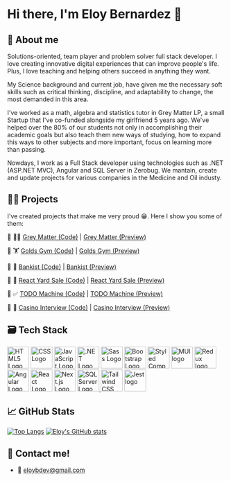 # Hi there, I'm Eloy Bernardez 👋

## 🖖 About me
Solutions-oriented, team player and problem solver full stack developer. I love creating innovative digital experiences that can improve people's life. Plus, I love teaching and helping others succeed in anything they want.

My Science background and current job, have given me the necessary soft skills such as critical thinking, discipline, and adaptability to change, the most demanded in this area.

I've worked as a math, algebra and statistics tutor in Grey Matter LP, a small Startup that I've co-funded alongside my girlfriend 5 years ago. We've helped over the 80% of our students not only in accomplishing their academic goals but also teach them new ways of studying, how to expand this ways to other subjects and more important, focus on learning more than passing.

Nowdays, I work as a Full Stack developer using technologies such as .NET (ASP.NET MVC), Angular and SQL Server in Zerobug. We mantain, create and update projects for various companies in the Medicine and Oil industy.

## 👨‍💻 Projects
I've created projects that make me very proud 😁. Here I show you some of them:

🔸 👨‍🏫 [Grey Matter (Code)](https://github.com/eloybernardez/grey-matter-v2 "Grey Matter (Code)") | [Grey Matter (Preview)](https://grey-matter.vercel.app/ "Grey Matter Preview")

🔸 🏋 [Golds Gym (Code)](https://github.com/eloybernardez/golds-gym "Golds Gym (Code)") | [Golds Gym (Preview)](https://golds-gym-black.vercel.app/ "Golds Gym Preview")

🔸 🏦 [Bankist (Code)](https://github.com/eloybernardez/bankist-v2 "Bankist (Code)") | [Bankist (Preview)](https://bankist-dusky.vercel.app/ "Bankist Preview")

🔸 💸 [React Yard Sale (Code)](https://github.com/eloybernardez/react-yard-sale "React Yard Sale (Code)") | [React Yard Sale (Preview)](https://react-yard-sale.vercel.app/ "React Yard Sale (Preview)")

🔸 ✅ [TODO Machine (Code)](http://eloybernardez.github.io/todo-machine/ "TODO Machine (Code)") | [TODO Machine (Preview)](http://https://github.com/eloybernardez/todo-machine "TODO Machine (Preview)")

🔸 🎰 [Casino Interview (Code)](https://github.com/eloybernardez/interview-casino "Casino Interview (Code)") | [Casino Interview (Preview)](https://interview-casino.vercel.app/ "Casino Interview (Preview)")


## 🗃 Tech Stack
<img src="https://cdn.worldvectorlogo.com/logos/html-1.svg" alt="HTML5 Logo" width="50" height="50"/>  <img src="https://cdn.worldvectorlogo.com/logos/css-3.svg" alt="CSS Logo" width="50" height="50"/> <img src="https://cdn.worldvectorlogo.com/logos/logo-javascript.svg" alt="JavaScript Logo" width="50" height="50"/> <img src="https://cdn.worldvectorlogo.com/logos/dot-net-core-7.svg" alt=".NET Logo" width="50" height="50"/> <a href="https://cdnlogo.com/logo/sass_35586.html"><img src="https://cdn.cdnlogo.com/logos/s/63/sass.svg" alt="Sass Logo" width="50" height="50"></a> <img src="https://cdn.worldvectorlogo.com/logos/bootstrap-5-1.svg" alt="Bootstrap Logo" width="50" height="50"/>  <img src="https://cdn.worldvectorlogo.com/logos/styled-components-1.svg" alt="Styled Components Logo" width="50" height="50"/> <img src="https://cdn.cdnlogo.com/logos/m/65/material-ui.svg" alt="MUI logo" width="50" height="50"/> <img src="https://cdn.cdnlogo.com/logos/r/69/redux.svg" alt="Redux logo" width="50" height="50"/> <img src="https://cdn.worldvectorlogo.com/logos/angular-icon-1.svg" alt="Angular Logo" width="50" height="50"/> <img src="https://cdn.worldvectorlogo.com/logos/react-2.svg" alt="React Logo" width="50" height="50"/> <a href="https://cdnlogo.com/logo/next-js_21574.html"><img src="https://cdn.cdnlogo.com/logos/n/80/next-js.svg" alt="Next.js Logo" width="50" height="50"></a> <a href="https://cdnlogo.com/logo/tailwindcss_42966.html"> <img src="https://cdn.worldvectorlogo.com/logos/microsoft-sql-server-1.svg" alt="SQL Server Logo" width="50" height="50"/> <img src="https://cdn.cdnlogo.com/logos/t/58/tailwindcss.svg" alt="Tailwind CSS Logo" width="50" height="50"></a> <a href="https://cdnlogo.com/logo/jest_36524.html"><img src="https://cdn.cdnlogo.com/logos/j/58/jest.svg" height="50" width="50" alt="Jest logo"></a>



## &#x1f4c8; GitHub Stats

[![Top Langs](https://github-readme-stats.vercel.app/api/top-langs/?username=eloybernardez&theme=gruvbox)](https://github.com/anuraghazra/github-readme-stats)    [![Eloy's GitHub stats](https://github-readme-stats.vercel.app/api?username=eloybernardez&theme=gruvbox)](https://github.com/anuraghazra/github-readme-stats)


## 📲 Contact me!
- 📩 eloybdev@gmail.com

